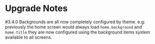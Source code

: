 # Upgrade Notes

#3.4.0
Backgrounds are all now completely configured by theme.
e.g: previously the home screen would always load `home.background` and `home.title`
they are now configured using the background items system available to all screens.
